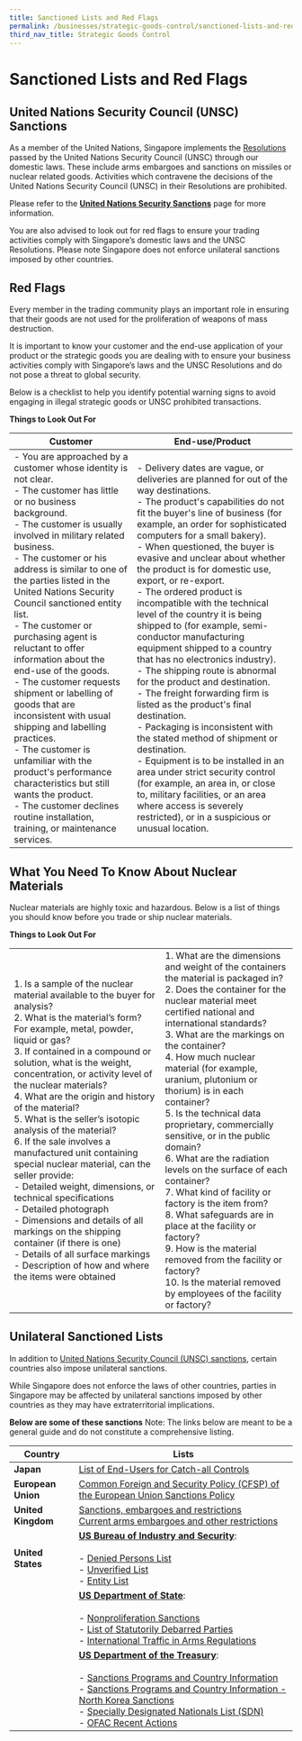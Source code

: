 ```yaml
---
title: Sanctioned Lists and Red Flags
permalink: /businesses/strategic-goods-control/sanctioned-lists-and-red-flags
third_nav_title: Strategic Goods Control
---
```


# Sanctioned Lists and Red Flags

## United Nations Security Council (UNSC) Sanctions

As a member of the United Nations, Singapore implements the  [Resolutions](http://www.un.org/en/sc/documents/resolutions/index.shtml)  passed by the United Nations Security Council (UNSC) through our domestic laws. These include arms embargoes and sanctions on missiles or nuclear related goods. Activities which contravene the decisions of the United Nations Security Council (UNSC) in their Resolutions are prohibited.

Please refer to the  **[United Nations Security Sanctions](/businesses/united-nations-security-council-sanctions/)** page for more information.

You are also advised to look out for red flags to ensure your trading activities comply with Singapore’s domestic laws and the UNSC Resolutions. Please note Singapore does not enforce unilateral sanctions imposed by other countries.

## Red Flags

Every member in the trading community plays an important role in ensuring that their goods are not used for the proliferation of weapons of mass destruction.

It is important to know your customer and the end-use application of your product or the strategic goods you are dealing with to ensure your business activities comply with Singapore’s laws and the UNSC Resolutions and do not pose a threat to global security.

Below is a checklist to help you identify potential warning signs to avoid engaging in illegal strategic goods or UNSC prohibited transactions.

**Things to Look Out For**

| **Customer** | **End-use/Product** |
|--|--|
| - You are approached by a customer whose identity is not clear. <br> - The customer has little or no business background. <br> - The customer is usually involved in military related business. <br> - The customer or his address is similar to one of the parties listed in the United Nations Security Council sanctioned entity list. <br> - The customer or purchasing agent is reluctant to offer information about the end-use of the goods. <br> - The customer requests shipment or labelling of goods that are inconsistent with usual shipping and labelling practices. <br> - The customer is unfamiliar with the product's performance characteristics but still wants the product. <br> - The customer declines routine installation, training, or maintenance services. | - Delivery dates are vague, or deliveries are planned for out of the way destinations. <br> - The product's capabilities do not fit the buyer's line of business (for example, an order for sophisticated computers for a small bakery). <br> - When questioned, the buyer is evasive and unclear about whether the product is for domestic use, export, or re-export. <br> - The ordered product is incompatible with the technical level of the country it is being shipped to (for example, semi-conductor manufacturing equipment shipped to a country that has no electronics industry). <br> - The shipping route is abnormal for the product and destination. <br> - The freight forwarding firm is listed as the product's final destination. <br> - Packaging is inconsistent with the stated method of shipment or destination. <br> - Equipment is to be installed in an area under strict security control (for example, an area in, or close to, military facilities, or an area where access is severely restricted), or in a suspicious or unusual location. |


## What You Need To Know About Nuclear Materials

Nuclear materials are highly toxic and hazardous. Below is a list of things you should know before you trade or ship nuclear materials.

**Things to Look Out For**

|  |  |
|--|--|
| 1. Is a sample of the nuclear material available to the buyer for analysis? <br> 2.   What is the material’s form? For example, metal, powder, liquid or gas? <br> 3.  If contained in a compound or solution, what is the weight, concentration, or activity level of the nuclear materials? <br> 4.  What are the origin and history of the material? <br> 5.  What is the seller’s isotopic analysis of the material? <br> 6.  If the sale involves a manufactured unit containing special nuclear material, can the seller provide: <br>  -   Detailed weight, dimensions, or technical specifications <br> -   Detailed photograph <br> -   Dimensions and details of all markings on the shipping container (if there is one) <br> -   Details of all surface markings <br> -   Description of how and where the items were obtained | 1.   What are the dimensions and weight of the containers the material is packaged in? <br> 2. Does the container for the nuclear material meet certified national and international standards? <br> 3. What are the markings on the container? <br> 4.  How much nuclear material (for example, uranium, plutonium or thorium) is in each container? <br> 5. Is the technical data proprietary, commercially sensitive, or in the public domain? <br> 6. What are the radiation levels on the surface of each container? <br> 7. What kind of facility or factory is the item from? <br> 8. What safeguards are in place at the facility or factory? <br> 9.  How is the material removed from the facility or factory? <br> 10. Is the material removed by employees of the facility or factory? |


## Unilateral Sanctioned Lists

In addition to  [United Nations Security Council (UNSC) sanctions](/businesses/united-nations-security-council-sanctions/), certain countries also impose unilateral sanctions.

While Singapore does not enforce the laws of other countries, parties in Singapore may be affected by unilateral sanctions imposed by other countries as they may have extraterritorial implications.

**Below are some of these sanctions**
Note: The links below are meant to be a general guide and do not constitute a comprehensive listing.

| Country | Lists |
|--|--|
| **Japan** | [List of End-Users for Catch-all Controls](http://www.meti.go.jp/policy/anpo/englishpage.html) |
| **European Union** | [Common Foreign and Security Policy (CFSP) of the European Union Sanctions Policy](http://eeas.europa.eu/cfsp/sanctions/index_en.htm) |
| **United Kingdom** | [Sanctions, embargoes and restrictions](https://www.gov.uk/sanctions-embargoes-and-restrictions) <br> [Current arms embargoes and other restrictions](https://www.gov.uk/current-arms-embargoes-and-other-restrictions) |
| **United States** | [**US Bureau of Industry and Security**](http://www.bis.doc.gov/): <br><br> - [Denied Persons List](http://www.bis.doc.gov/index.php/policy-guidance/lists-of-parties-of-concern/denied-persons-list) <br> - [Unverified List](http://www.bis.doc.gov/enforcement/unverifiedlist/unverified_parties.html) <br> - [Entity List](https://www.bis.doc.gov/index.php/policy-guidance/lists-of-parties-of-concern/entity-list) |
|  |  [**US Department of State**](http://www.state.gov/): <br><br> - [Nonproliferation Sanctions](http://www.state.gov/t/isn/c15231.htm) <br> - [List of Statutorily Debarred Parties](https://www.pmddtc.state.gov/?id=ddtc_kb_article_page&sys_id=7188dac6db3cd30044f9ff621f961914) <br> - [International Traffic in Arms Regulations](https://www.pmddtc.state.gov/?id=ddtc_kb_article_page&sys_id=24d528fddbfc930044f9ff621f961987)|
|  | [**US Department of the Treasury**](http://www.treasury.gov/): <br><br> - [Sanctions Programs and Country Information](http://www.treasury.gov/resource-center/sanctions/Programs/Pages/Programs.aspx) <br>  - [Sanctions Programs and Country Information - North Korea Sanctions](https://www.treasury.gov/resource-center/sanctions/Programs/pages/nkorea.aspx) <br> - [Specially Designated Nationals List (SDN)](http://www.treasury.gov/resource-center/sanctions/SDN-List/Pages/default.aspx) <br> - [OFAC Recent Actions](http://www.treasury.gov/resource-center/sanctions/OFAC-Enforcement/Pages/OFAC-Recent-Actions.aspx) |

